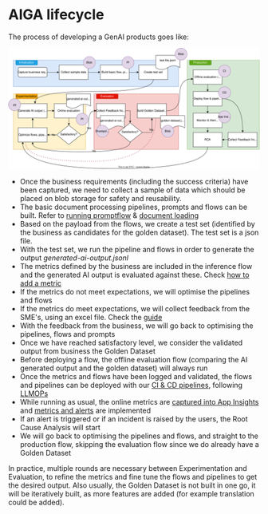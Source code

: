 # AIGA lifecycle

The process of developing a GenAI products goes like:

![cycle](./assets/Lifecycle_with_tech.svg)

- Once the business requirements (including the success criteria) have been captured, we need to collect a sample of data which should be placed on blob storage for safety and reusability.
- The basic document processing pipelines, prompts and flows can be built. Refer to [running promptflow](../onboarding/running-promptflow.md) & [document loading](../design/document-loading.md)
- Based on the payload from the flows, we create a test set (identified by the business as candidates for the golden dataset). The test set is a json file.
- With the test set, we run the pipeline and flows in order to generate the output *generated-ai-output.jsonl*
- The metrics defined by the business are included in the inference flow and the generated AI output is evaluated against these. Check [how to add a metric](../onboarding/adding-metrics.md)
- If the metrics do not meet expectations, we will optimise the pipelines and flows
- If the metrics do meet expectations, we will collect feedback from the SME's, using an excel file. Check the [guide](./model-evaluation-success-criteria.md)
- With the feedback from the business, we will go back to optimising the pipelines, flows and prompts
- Once we have reached satisfactory level, we consider the validated output from business the Golden Dataset
- Before deploying a flow, the offline evaluation flow (comparing the AI generated output and the golden dataset) will always run
- Once the metrics and flows have been logged and validated, the flows and pipelines can be deployed with our [CI & CD pipelines](../onboarding/deployment.md), following  [LLMOPs](../onboarding/llmops.md)
- While running as usual, the online metrics are [captured into App Insights](../onboarding/observability.md) and [metrics and alerts](../onboarding/alerting.md) are implemented
- If an alert is triggered or if an incident is raised by the users, the Root Cause Analysis will start
- We will go back to optimising the pipelines and flows, and straight to the production flow, skipping the evaluation flow since we do already have a Golden Dataset

In practice, multiple rounds are necessary between Experimentation and Evaluation, to refine the metrics and fine tune the flows and pipelines to get the desired output. Also usually, the Golden Dataset is not built in one go, it will be iteratively built, as more features are added (for example translation could be added).
